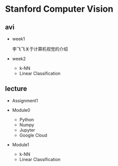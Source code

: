 # Stanford Computer Vision

## avi

- week1

	李飞飞关于计算机视觉的介绍

- week2
    
    + k-NN
    + Linear Classification

## lecture

- Assignment1

- Module0
    
    + Python 
    + Numpy
    + Jupyter
    + Google Cloud

- Module1
    
    + k-NN
    + Linear Classification
    
